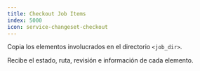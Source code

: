 ```yaml
---
title: Checkout Job Items
index: 5000
icon: service-changeset-checkout
---
```


Copia los elementos involucrados en el directorio `<job_dir>`.

Recibe el estado, ruta, revisión e información de cada elemento.